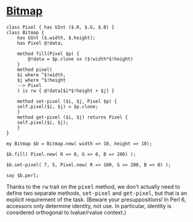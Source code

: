 [1]: http://rosettacode.org/wiki/Bitmap

# [Bitmap][1]

```perl6
class Pixel { has UInt ($.R, $.G, $.B) }
class Bitmap {
    has UInt ($.width, $.height);
    has Pixel @!data;
 
    method fill(Pixel $p) {
        @!data = $p.clone xx ($!width*$!height)
    }
    method pixel(
	$i where ^$!width,
	$j where ^$!height
	--> Pixel
    ) is rw { @!data[$i*$!height + $j] }
 
    method set-pixel ($i, $j, Pixel $p) {
	self.pixel($i, $j) = $p.clone;
    }
    method get-pixel ($i, $j) returns Pixel {
	self.pixel($i, $j);
    }
}
 
my Bitmap $b = Bitmap.new( width => 10, height => 10);
 
$b.fill( Pixel.new( R => 0, G => 0, B => 200) );
 
$b.set-pixel( 7, 5, Pixel.new( R => 100, G => 200, B => 0) );
 
say $b.perl;
```


Thanks to the <tt>rw</tt> trait on the <tt>pixel</tt> method, we don't actually need to define two separate methods, <tt>set-pixel</tt> and <tt>get-pixel</tt>, but that is an explicit requirement of the task.  (Beware your presuppositions!  In Perl 6, accessors only determine identity, not use.  In particular, identity is considered orthogonal to lvalue/rvalue context.)